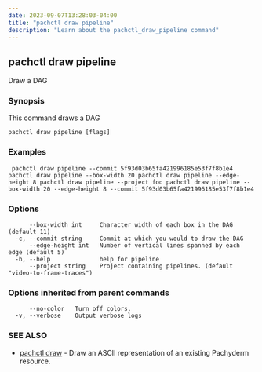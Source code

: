 ```yaml
---
date: 2023-09-07T13:28:03-04:00
title: "pachctl draw pipeline"
description: "Learn about the pachctl_draw_pipeline command"
---
```


## pachctl draw pipeline

Draw a DAG

### Synopsis

This command draws a DAG

```
pachctl draw pipeline [flags]
```

### Examples

```
 pachctl draw pipeline --commit 5f93d03b65fa421996185e53f7f8b1e4 pachctl draw pipeline --box-width 20 pachctl draw pipeline --edge-height 8 pachctl draw pipeline --project foo pachctl draw pipeline --box-width 20 --edge-height 8 --commit 5f93d03b65fa421996185e53f7f8b1e4
```

### Options

```
      --box-width int     Character width of each box in the DAG (default 11)
  -c, --commit string     Commit at which you would to draw the DAG
      --edge-height int   Number of vertical lines spanned by each edge (default 5)
  -h, --help              help for pipeline
      --project string    Project containing pipelines. (default "video-to-frame-traces")
```

### Options inherited from parent commands

```
      --no-color   Turn off colors.
  -v, --verbose    Output verbose logs
```

### SEE ALSO

* [pachctl draw](../pachctl_draw)	 - Draw an ASCII representation of an existing Pachyderm resource.

